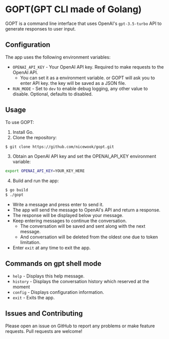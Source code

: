 # GOPT(GPT CLI made of Golang)
GOPT is a command line interface that uses OpenAI's `gpt-3.5-turbo` API to generate responses to user input.

## Configuration
The app uses the following environment variables:

- `OPENAI_API_KEY` - Your OpenAI API key. Required to make requests to the OpenAI API.
  - You can set it as a environment variable. or GOPT will ask you to enter API key. the key will be saved as a JSON file.
- `RUN_MODE` - Set to `dev` to enable debug logging, any other value to disable. Optional, defaults to disabled.

## Usage
To use GOPT:

1. Install Go.
2. Clone the repository:

```bash
$ git clone https://github.com/nicewook/gopt.git
```
3. Obtain an OpenAI API key and set the OPENAI_API_KEY environment variable:
```bash
export OPENAI_API_KEY=YOUR_KEY_HERE
```
4. Build and run the app:
```bash
$ go build 
$ ./gopt
```
- Write a message and press enter to send it. 
- The app will send the message to OpenAI's API and return a response. 
- The response will be displayed below your message.
- Keep entering messages to continue the conversation.
  - The conversation will be saved and sent along with the next message.
  - And conversation will be deleted from the oldest one due to token limitation.
- Enter `exit` at any time to exit the app.

## Commands on gpt shell mode
- `help` - Displays this help message.
- `history` - Displays the conversation history which reserved at the moment
- `config` - Displays configuration information. 
- `exit` - Exits the app.

## Issues and Contributing
Please open an issue on GitHub to report any problems or make feature requests. Pull requests are welcome!

